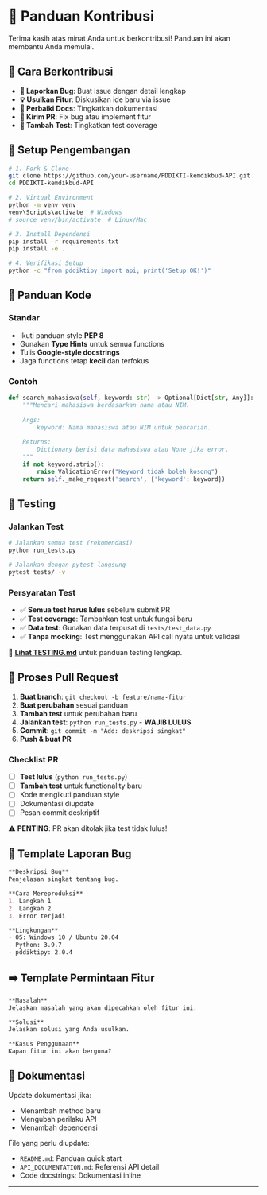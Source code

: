 # 🤝 Panduan Kontribusi

Terima kasih atas minat Anda untuk berkontribusi! Panduan ini akan membantu Anda memulai.

## 🎯 Cara Berkontribusi

- **🐛 Laporkan Bug**: Buat issue dengan detail lengkap
- **💡 Usulkan Fitur**: Diskusikan ide baru via issue
- **📖 Perbaiki Docs**: Tingkatkan dokumentasi  
- **🔧 Kirim PR**: Fix bug atau implement fitur
- **🧪 Tambah Test**: Tingkatkan test coverage

## 🔧 Setup Pengembangan

```bash
# 1. Fork & Clone
git clone https://github.com/your-username/PDDIKTI-kemdikbud-API.git
cd PDDIKTI-kemdikbud-API

# 2. Virtual Environment
python -m venv venv
venv\Scripts\activate  # Windows
# source venv/bin/activate  # Linux/Mac

# 3. Install Dependensi
pip install -r requirements.txt
pip install -e .

# 4. Verifikasi Setup
python -c "from pddiktipy import api; print('Setup OK!')"
```

## 📝 Panduan Kode

### Standar
- Ikuti panduan style **PEP 8**
- Gunakan **Type Hints** untuk semua functions
- Tulis **Google-style docstrings**
- Jaga functions tetap **kecil** dan terfokus

### Contoh
```python
def search_mahasiswa(self, keyword: str) -> Optional[Dict[str, Any]]:
    """Mencari mahasiswa berdasarkan nama atau NIM.
    
    Args:
        keyword: Nama mahasiswa atau NIM untuk pencarian.
        
    Returns:
        Dictionary berisi data mahasiswa atau None jika error.
    """
    if not keyword.strip():
        raise ValidationError("Keyword tidak boleh kosong")
    return self._make_request('search', {'keyword': keyword})
```

## 🧪 Testing

### Jalankan Test

```bash
# Jalankan semua test (rekomendasi)
python run_tests.py

# Jalankan dengan pytest langsung
pytest tests/ -v
```

### Persyaratan Test
- ✅ **Semua test harus lulus** sebelum submit PR
- ✅ **Test coverage**: Tambahkan test untuk fungsi baru
- ✅ **Data test**: Gunakan data terpusat di `tests/test_data.py`
- ✅ **Tanpa mocking**: Test menggunakan API call nyata untuk validasi

📖 **[Lihat TESTING.md](TESTING.md)** untuk panduan testing lengkap.

## 🔄 Proses Pull Request

1. **Buat branch**: `git checkout -b feature/nama-fitur`
2. **Buat perubahan** sesuai panduan
3. **Tambah test** untuk perubahan baru
4. **Jalankan test**: `python run_tests.py` - **WAJIB LULUS**
5. **Commit**: `git commit -m "Add: deskripsi singkat"`
6. **Push & buat PR**

### Checklist PR
- [ ] **Test lulus** (`python run_tests.py`)
- [ ] **Tambah test** untuk functionality baru
- [ ] Kode mengikuti panduan style
- [ ] Dokumentasi diupdate
- [ ] Pesan commit deskriptif

⚠️ **PENTING**: PR akan ditolak jika test tidak lulus!

## 🐛 Template Laporan Bug

```markdown
**Deskripsi Bug**
Penjelasan singkat tentang bug.

**Cara Mereproduksi**
1. Langkah 1
2. Langkah 2
3. Error terjadi

**Lingkungan**
- OS: Windows 10 / Ubuntu 20.04
- Python: 3.9.7
- pddiktipy: 2.0.4
```

## ➡️ Template Permintaan Fitur

```markdown
**Masalah**
Jelaskan masalah yang akan dipecahkan oleh fitur ini.

**Solusi**
Jelaskan solusi yang Anda usulkan.

**Kasus Penggunaan**
Kapan fitur ini akan berguna?
```

## 📖 Dokumentasi

Update dokumentasi jika:
- Menambah method baru
- Mengubah perilaku API
- Menambah dependensi

File yang perlu diupdate:
- `README.md`: Panduan quick start
- `API_DOCUMENTATION.md`: Referensi API detail
- Code docstrings: Dokumentasi inline

---